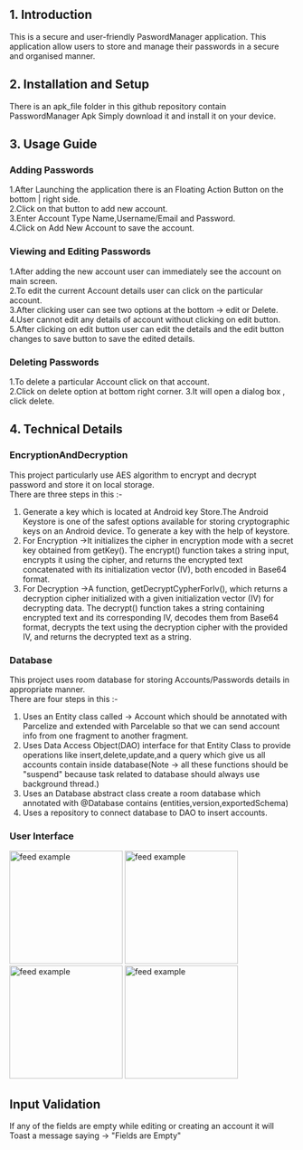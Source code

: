 ## 1. Introduction

This is a secure and user-friendly PaswordManager application.
This application allow users to store and manage their passwords in a secure and organised manner.

## 2. Installation and Setup

There is an apk_file folder in this github repository contain PasswordManager Apk
Simply download it and install it on your device.

## 3. Usage Guide

 ### Adding Passwords 
1.After Launching the application there is an Floating Action Button on the bottom | right side.\
2.Click on that button to add new account.\
3.Enter Account Type Name,Username/Email and Password.\
4.Click on Add New Account to save the account.

 
 ### Viewing and Editing Passwords
1.After adding the new account user can immediately see the account on main screen.\
2.To edit the current Account details user can click on the particular account.\
3.After clicking user can see two options at the bottom -> edit or Delete.\
4.User cannot edit any details of account without clicking on edit button.\
5.After clicking on edit button user can edit the details and the edit button changes to save button to save the edited details.
 
 ### Deleting Passwords
1.To delete a particular Account click on that account.\
2.Click on delete option at bottom right corner.
3.It will open a dialog box , click delete.

## 4. Technical Details
 
 ### EncryptionAndDecryption
This project particularly use AES algorithm to encrypt and decrypt password and store it on local storage.\
There are three steps in this :-
1. Generate a key which is located at Android key Store.The Android Keystore is one of the safest options available for storing cryptographic keys on an Android device.
   To generate a key with the help of keystore.
2. For Encryption ->It initializes the cipher in encryption mode with a secret key obtained from getKey(). The encrypt() function takes a string input, encrypts it using the cipher, and returns the encrypted text concatenated with its initialization vector (IV),
 both encoded in Base64 format.
3. For Decryption ->A function, getDecryptCypherForIv(), which returns a decryption cipher initialized with a given initialization vector (IV) for decrypting data. The decrypt() function takes a string containing encrypted text and its corresponding IV, decodes them from Base64 format, decrypts the text using the decryption cipher with the provided IV, and returns the decrypted text as a string.

 ### Database
This project uses room database for storing Accounts/Passwords details in appropriate manner.\
There are four steps in this :-
1. Uses an Entity class called -> Account which should be annotated with Parcelize and extended with Parcelable so that we can send account info from one fragment to another fragment.
2. Uses Data Access Object(DAO) interface for that Entity Class to provide operations like insert,delete,update,and a query which give us all accounts contain inside database(Note -> all these functions should be "suspend" because task related to database should always use background thread.)
3. Uses an Database abstract class create a room database which annotated with @Database contains (entities,version,exportedSchema)
4. Uses a repository to connect database to DAO to insert accounts.
 
 ### User Interface
<p>
   <img src="https://github.com/chikuiui/Assignment/assets/97896257/3bcc2f6a-403a-4ced-b291-9913b5e6fb3c.png" alt="feed example" width = "200" >
   <img src="https://github.com/chikuiui/Assignment/assets/97896257/5bc823e2-5e14-4cb6-a625-a4c903575951.png" alt="feed example" width = "200" >
   <img src="https://github.com/chikuiui/Assignment/assets/97896257/c7bc4b4f-af11-4c2b-beb4-1f09850a01ee.png" alt="feed example" width = "200" >
   <img src="https://github.com/chikuiui/Assignment/assets/97896257/8b398c4b-316d-4e81-a06a-62e2eae9fed7.png" alt="feed example" width = "200" >
</p>

 ## Input Validation
If any of the fields are empty while editing or creating an account it will Toast a message saying -> "Fields are Empty" 
 
